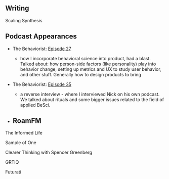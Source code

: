 ## Writing

Scaling Synthesis

## Podcast Appearances

- The Behaviorist: [Episode 27](https://www.behaviorist.biz/bspodcast/rob-haisfield)
	- how I incorporate behavioral science into product, had a blast. Talked about: how person-side factors (like personality) play into behavior change, setting up metrics and UX to study user behavior, and other stuff. Generally how to design products to bring
- The Behaviorist: [Episode 35](https://open.spotify.com/episode/6aMbaEvYgK0OwltexNrgOW)
	- a reverse interview - where I interviewed Nick on his own podcast. We talked about rituals and some bigger issues related to the field of applied BeSci.

- RoamFM
	- 

The Informed Life

Sample of One

Clearer Thinking with Spencer Greenberg

GRTiQ

Futurati